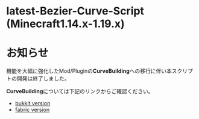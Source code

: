 # latest-Bezier-Curve-Script (Minecraft1.14.x-1.19.x)
 
# お知らせ

機能を大幅に強化したMod/Pluginの**CurveBuilding**への移行に伴い本スクリプトの開発は終了しました。

**CurveBuilding**については下記のリンクからご確認ください。

- [bukkit version](https://www.spigotmc.org/resources/curvebuilding.108588/)
- [fabric version](https://www.curseforge.com/minecraft/mc-mods/curvebuilding)
